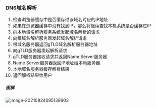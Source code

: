 ### DNS域名解析

1. 检查浏览器缓存中是否缓存过该域名对应的IP地址
2. 如果在浏览器缓存中没有找到IP，那么将继续查找本机系统是否缓存过IP
3. 向本地域名解析服务系统发起域名解析的请求
4. 向根域名解析服务器发起域名解析请求
5. 根域名服务器返回gTLD域名解析服务器地址
6. 向gTLD服务器发起解析请求
7. gTLD服务器接收请求并返回Name Server服务器
8. Name Server服务器返回IP地址给本地服务器
9. 本地域名服务器缓存解析结果
10. 返回解析结果给用户



##### 图解

![image-20210824095139603](C:\Users\皮卡丘\AppData\Roaming\Typora\typora-user-images\image-20210824095139603.png)